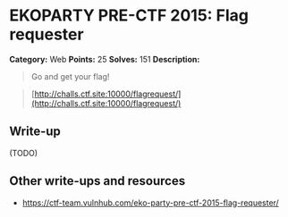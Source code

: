 # EKOPARTY PRE-CTF 2015: Flag requester

**Category:** Web
**Points:** 25
**Solves:** 151
**Description:**

> Go and get your flag!

> [http://challs.ctf.site:10000/flagrequest/](http://challs.ctf.site:10000/flagrequest/)

## Write-up

(TODO)

## Other write-ups and resources

* <https://ctf-team.vulnhub.com/eko-party-pre-ctf-2015-flag-requester/>
